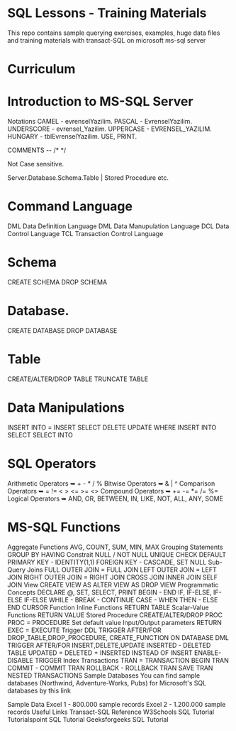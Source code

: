# SQL Lessons - Training Materials
This repo contains sample querying exercises, examples, huge data files and training materials with transact-SQL on microsoft ms-sql server
# Curriculum
# Introduction to MS-SQL Server

Notations
CAMEL - evrenselYazilim.
PASCAL - EvrenselYazilim.
UNDERSCORE - evrensel_Yazilim.
UPPERCASE - EVRENSEL_YAZILIM.
HUNGARY - tblEvrenselYazilim.
USE, PRINT.

COMMENTS -- /* */

Not Case sensitive.

Server.Database.Schema.Table | Stored Procedure etc.

# Command Language
DML Data Definition Language
DML Data Manupulation Language 
DCL Data Control Language
TCL Transaction Control Language

# Schema
CREATE SCHEMA
DROP SCHEMA

# Database.
CREATE DATABASE
DROP DATABASE

# Table
CREATE/ALTER/DROP TABLE
TRUNCATE TABLE

# Data Manipulations
INSERT INTO = INSERT
SELECT
DELETE
UPDATE
WHERE
INSERT INTO SELECT
SELECT INTO

# SQL Operators
Arithmetic Operators ➥ + - * / %
Bitwise Operators ➥ & | ^
Comparison Operators ➥ = != < > <= >= <>
Compound Operators ➥ += -= *= /= %=
Logical Operators ➥ AND, OR, BETWEEN, IN, LIKE, NOT, ALL, ANY, SOME

# MS-SQL Functions
Aggregate Functions
AVG, COUNT, SUM, MIN, MAX
Grouping Statements
GROUP BY
HAVING
Constrait
NULL / NOT NULL
UNIQUE
CHECK
DEFAULT
PRIMARY KEY - IDENTITY(1,1)
FOREIGN KEY - CASCADE, SET NULL
Sub-Query
Joins
FULL OUTER JOIN = FULL JOIN
LEFT OUTER JOIN = LEFT JOIN
RIGHT OUTER JOIN = RIGHT JOIN
CROSS JOIN
INNER JOIN
SELF JOIN
View
CREATE VIEW AS
ALTER VIEW AS
DROP VIEW
Programmatic Concepts
DECLARE @, SET, SELECT, PRINT
BEGIN - END
IF, IF-ELSE, IF-ELSE IF-ELSE
WHILE - BREAK - CONTINUE
CASE - WHEN THEN - ELSE END
CURSOR
Function
Inline Functions
RETURN TABLE
Scalar-Value Functions
RETURN VALUE
Stored Procedure
CREATE/ALTER/DROP PROC
PROC = PROCEDURE
Set default value
Input/Output parameters
RETURN
EXEC = EXECUTE
Trigger
DDL TRIGGER
AFTER/FOR DROP_TABLE,DROP_PROCEDURE, CREATE_FUNCTION
ON DATABASE
DML TRIGGER
AFTER/FOR INSERT,DELETE,UPDATE
INSERTED - DELETED TABLE
UPDATED = DELETED + INSERTED
INSTEAD OF INSERT
ENABLE-DISABLE TRIGGER
Index
Transactions
TRAN = TRANSACTION
BEGIN TRAN
COMMIT - COMMIT TRAN
ROLLBACK - ROLLBACK TRAN
SAVE TRAN
NESTED TRANSACTIONS
Sample Databases
You can find sample databases (Northwind, Adventure-Works, Pubs) for Microsoft's SQL databases by this link

Sample Data
Excel 1 - 800.000 sample records
Excel 2 - 1.200.000 sample records
Useful Links
Transact-SQL Reference
W3Schools SQL Tutorial
Tutorialspoint SQL Tutorial
Geeksforgeeks SQL Tutorial
